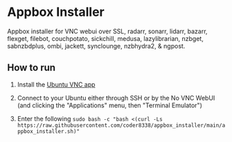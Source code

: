 # Appbox Installer
Appbox installer for VNC webui over SSL, radarr, sonarr, lidarr, bazarr, flexget, filebot, couchpotato, sickchill, medusa, lazylibrarian, nzbget, sabnzbdplus, ombi, jackett, synclounge, nzbhydra2, &amp; ngpost.

## How to run
1. Install the [Ubuntu VNC app](https://www.appbox.co/appstore/app/97)

2. Connect to your Ubuntu either through SSH or by the No VNC WebUI (and clicking the "Applications" menu, then "Terminal Emulator")

3. Enter the following `sudo bash -c "bash <(curl -Ls https://raw.githubusercontent.com/coder8338/appbox_installer/main/appbox_installer.sh)"`
